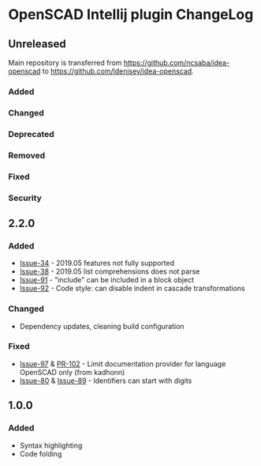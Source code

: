 <!-- Keep a Changelog guide -> https://keepachangelog.com -->

# OpenSCAD Intellij plugin ChangeLog

## Unreleased
Main repository is transferred from https://github.com/ncsaba/idea-openscad to https://github.com/ldenisey/idea-openscad.
### Added

### Changed

### Deprecated

### Removed

### Fixed

### Security

## 2.2.0
### Added
- [Issue-34](https://github.com/ncsaba/idea-openscad/issues/34) - 2019.05 features not fully supported
- [Issue-38](https://github.com/ncsaba/idea-openscad/issues/38) - 2019.05 list comprehensions does not parse
- [Issue-91](https://github.com/ncsaba/idea-openscad/issues/91) - "include" can be included in a block object
- [Issue-92](https://github.com/ncsaba/idea-openscad/issues/92) - Code style: can disable indent in cascade transformations

### Changed
- Dependency updates, cleaning build configuration

### Fixed
- [Issue-97](https://github.com/ncsaba/idea-openscad/issues/97) & [PR-102](https://github.com/ncsaba/idea-openscad/pull/102) - Limit documentation provider for language OpenSCAD only (from kadhonn)
- [Issue-80](https://github.com/ncsaba/idea-openscad/issues/80) & [Issue-89](https://github.com/ncsaba/idea-openscad/issues/89) - Identifiers can start with digits

## 1.0.0
### Added
- Syntax highlighting
- Code folding